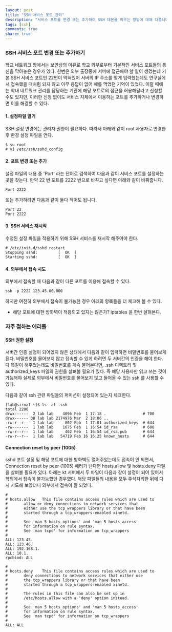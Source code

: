 ```yaml
---
layout: post
title: "SSH 서비스 포트 관리"
description: "서비스 포트를 변경 또는 추가하여 SSH 데몬을 띄우는 방법에 대해 다룹니다."
tags: [ssh]
comments: true
share: true
---
```



### SSH 서비스 포트 변경 또는 추가하기

학교 네트워크 망에서는 보안상의 이유로 학교 외부로부터 기본적인 서비스 포트들의 통신을 막아놓은 경우가 있다.
한번은 외부 출장중에 서버에 접근해야 할 일이 생겼는데 기본 SSH 서비스 포트인 22번이 막혀있어 서버의 IP 주소를 맞게
입력했는데도 연구실에서 접속했을 때처럼 되지 않고 아무 응답이 없어 애를 먹었던 기억이 있었다.
이럴 때에는 학내 네트워크 관리를 담당하는 기관에 해당 포트로의 접근을 허용해달라고 신청할 수도 있지만,
이러한 신청 없이도 서비스 자체에서 이용하는 포트를 추가하거나 변경하면 이를 해결할 수 있다.

#### 1. 설정파일 열기

SSH 설정 변경에는 관리자 권한이 필요하다. 따라서 아래와 같이 root 사용자로 변경한 후 환경 설정 파일을 연다.

```
$ su root
# vi /etc/ssh/sshd_config
```

#### 2. 포트 변경 또는 추가

설정 파일의 내용 중 'Port' 라는 단어로 검색하여 다음과 같이 서비스 포트를 설정하는 곳을 찾는다. 만약 22 번 포트를
2222 번으로 바꾸고 싶다면 아래와 같이 바꿔줍니다.

```
Port 2222
```

또는 추가하려면 다음과 같이 둘다 적어도 됩니다.

```
Port 22
Port 2222
```

#### 3. SSH 서비스 재시작

수정된 설정 파일을 적용하기 위해 SSH 서비스를 재시작 해주어야 한다.

```
# /etc/init.d/sshd restart
Stopping sshd:         [  OK  ]
Starting sshd:         [  OK  ]
```

#### 4. 외부에서 접속 시도

외부에서 접속할 때 다음과 같이 다른 포트를 이용해 접속할 수 있다.

```
ssh -p 2222 123.45.00.000
```

하지만 여전히 외부에서 접속이 불가능한 경우 아래의 항목들을 더 체크해 볼 수 있다.

- 해당 포트에 대한 방화벽이 적용되고 있지는 않은가? iptables 을 한번 살펴본다.


### 자주 접하는 에러들

#### SSH 권한 설정

서버간 인증 설정이 되어있지 않은 상태에서 다음과 같이 입력하면 비밀번호를 물어보게 된다.
비밀번호를 물어보지 않고 접속할 수 있게 하려면 두 서버간의 인증을 해야 한다.
다 똑같이 해주었는데도 비밀번호를 계속 물어본다면, .ssh 디렉토리 및 authorized_keys 파일의 권한을 살펴볼 필요가 있다.
즉 해당 사용자만 읽고 쓰는 것이 가능해야 실제로 외부에서 비밀번호를 물어보지 않고 들어올 수 있는 ssh 를 사용할 수 있다.

다음과 같이 ssh 관련 파일들의 퍼미션이 설정되어 있는지 체크한다.

```
[lab@sirna1 ~]$ ls -al .ssh
total 2200
drwx------  2 lab lab    4096 Feb  1 17:18 .                # 700
drwx------ 38 lab lab 2174976 Mar  2 18:06 ..
-rw-r--r--  1 lab lab     802 Feb  1 17:01 authorized_keys  # 644
-rw-------  1 lab lab    1675 Feb  1 16:54 id_rsa           # 600
-rw-r--r--  1 lab lab     402 Feb  1 16:54 id_rsa.pub       # 644
-rw-r--r--  1 lab lab   54719 Feb 16 16:25 known_hosts      # 644
```

#### Connection reset by peer (1005)

sshd 포트 설정 및 해당 포트에 대한 방화벽도 열어주었는데도 접속이 안 되면서,
Connection reset by peer (1005) 에러가 난다면 hosts.allow 및 hosts.deny 파일을 살펴볼 필요가 있다.
아래는 kt 서버에서 두 파일이 다음과 같이 설정이 되어 있어서 학외에서 접속이 불가능했던 경우였다.
해당 파일들의 내용을 모두 주석처리한 뒤에 다시 시도해 보았더니 외부에서 접속이 잘 되었다.

```
#
# hosts.allow   This file contains access rules which are used to
#       allow or deny connections to network services that
#       either use the tcp_wrappers library or that have been
#       started through a tcp_wrappers-enabled xinetd.
#
#       See 'man 5 hosts_options' and 'man 5 hosts_access'
#       for information on rule syntax.
#       See 'man tcpd' for information on tcp_wrappers
#
ALL: 123.45.
ALL: 123.46.
ALL: 192.168.1.
ALL: 10.1.
rpcbind: ALL
```

```
#
# hosts.deny    This file contains access rules which are used to
#       deny connections to network services that either use
#       the tcp_wrappers library or that have been
#       started through a tcp_wrappers-enabled xinetd.
#
#       The rules in this file can also be set up in
#       /etc/hosts.allow with a 'deny' option instead.
#
#       See 'man 5 hosts_options' and 'man 5 hosts_access'
#       for information on rule syntax.
#       See 'man tcpd' for information on tcp_wrappers
#
ALL: ALL
```